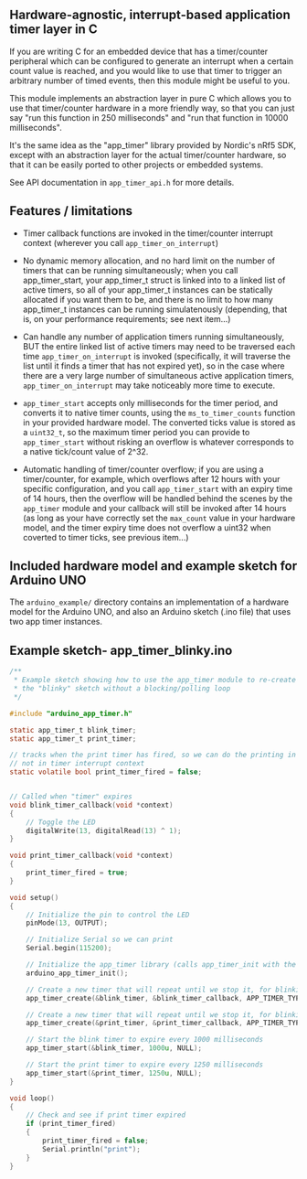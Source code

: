 ## Hardware-agnostic, interrupt-based application timer layer in C

If you are writing C for an embedded device that has a timer/counter peripheral which can
be configured to generate an interrupt when a certain count value is reached, and you would
like to use that timer to trigger an arbitrary number of timed events, then this module might
be useful to you.

This module implements an abstraction layer in pure C which allows you to use that timer/counter
hardware in a more friendly way, so that you can just say "run this function in 250 milliseconds" and
"run that function in 10000 milliseconds".

It's the same idea as the "app_timer" library provided by Nordic's nRf5 SDK,
except with an abstraction layer for the actual timer/counter hardware, so that it can
be easily ported to other projects or embedded systems.

See API documentation in `app_timer_api.h` for more details.

## Features / limitations

- Timer callback functions are invoked in the timer/counter interrupt context (wherever you call `app_timer_on_interrupt`)

- No dynamic memory allocation, and no hard limit on the number of timers that can be running simultaneously; when you call
  app_timer_start, your app_timer_t struct is linked into to a linked list of active timers, so all of your app_timer_t instances
  can be statically allocated if you want them to be, and there is no limit to how many app_timer_t instances can be running
  simulatenously (depending, that is, on your performance requirements; see next item...)

- Can handle any number of application timers running simultaneously, BUT the entire linked list of active timers may
  need to be traversed each time `app_timer_on_interrupt` is invoked (specifically, it will traverse the list until it
  finds a timer that has not expired yet), so in the case where there are a very large number of simultaneous active application
  timers, `app_timer_on_interrupt` may take noticeably more time to execute.

- `app_timer_start` accepts only milliseconds for the timer period, and converts it to native timer counts, using
  the `ms_to_timer_counts` function in your provided hardware model. The converted ticks value is stored as a
  `uint32_t`, so the maximum timer period you can provide to `app_timer_start` without risking an overflow
  is whatever corresponds to a native tick/count value of 2^32.

- Automatic handling of timer/counter overflow; if you are using a timer/counter, for example, which overflows after
  12 hours with your specific configuration, and you call `app_timer_start` with an expiry time of 14 hours,
  then the overflow will be handled behind the scenes by the `app_timer` module and your callback will still be
  invoked after 14 hours (as long as your have correctly set the `max_count` value in your hardware model, and the timer
  expiry time does not overflow a uint32 when coverted to timer ticks, see previous item...)

## Included hardware model and example sketch for Arduino UNO

The `arduino_example/` directory contains an implementation of a hardware model for
the Arduino UNO, and also an Arduino sketch (.ino file) that uses two app timer instances.

## Example sketch- app_timer_blinky.ino

```c
/**
 * Example sketch showing how to use the app_timer module to re-create
 * the "blinky" sketch without a blocking/polling loop
 */

#include "arduino_app_timer.h"

static app_timer_t blink_timer;
static app_timer_t print_timer;

// tracks when the print timer has fired, so we can do the printing in the main loop and
// not in timer interrupt context
static volatile bool print_timer_fired = false;


// Called when "timer" expires
void blink_timer_callback(void *context)
{
    // Toggle the LED
    digitalWrite(13, digitalRead(13) ^ 1);
}

void print_timer_callback(void *context)
{
    print_timer_fired = true;
}

void setup()
{
    // Initialize the pin to control the LED
    pinMode(13, OUTPUT);

    // Initialize Serial so we can print
    Serial.begin(115200);

    // Initialize the app_timer library (calls app_timer_init with the hardware model for arduino uno)
    arduino_app_timer_init();

    // Create a new timer that will repeat until we stop it, for blinking
    app_timer_create(&blink_timer, &blink_timer_callback, APP_TIMER_TYPE_REPEATING);

    // Create a new timer that will repeat until we stop it, for blinking
    app_timer_create(&print_timer, &print_timer_callback, APP_TIMER_TYPE_REPEATING);

    // Start the blink timer to expire every 1000 milliseconds
    app_timer_start(&blink_timer, 1000u, NULL);

    // Start the print timer to expire every 1250 milliseconds
    app_timer_start(&print_timer, 1250u, NULL);
}

void loop()
{
    // Check and see if print timer expired
    if (print_timer_fired)
    {
        print_timer_fired = false;
        Serial.println("print");
    }
}
```

